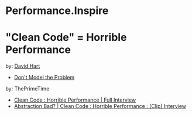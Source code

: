 # Performance.Inspire

# "Clean Code" = Horrible Performance
by: [David Hart](https://www.youtube.com/@davidhart1578)
- [Don't Model the Problem](https://youtu.be/WcAWZGyB32U)

by: ThePrimeTime
- [Clean Code : Horrible Performance | Full Interview](https://youtu.be/OtozASk68Os)
- [Abstraction Bad? | Clean Code : Horrible Performance : (Clip) Interview](https://youtu.be/DsAclZbP_Us)
